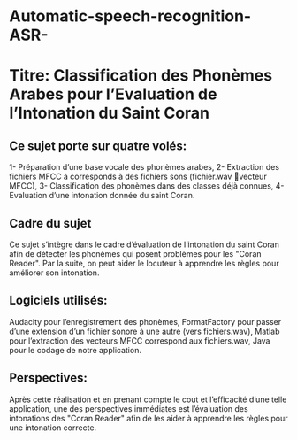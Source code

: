 # Automatic-speech-recognition-ASR-
# Titre: Classification des Phonèmes Arabes pour l’Evaluation de l’Intonation du Saint Coran

## Ce sujet porte sur quatre volés:
1- Préparation d’une base vocale des phonèmes arabes,
2- Extraction des fichiers MFCC à corresponds à des fichiers sons (fichier.wav vecteur MFCC),
3- Classification des phonèmes dans des classes déjà connues,
4- Evaluation d’une intonation donnée du saint Coran.

## Cadre du sujet
Ce sujet s’intègre dans le cadre d’évaluation de l’intonation du saint Coran afin de détecter les phonèmes qui posent problèmes pour les "Coran Reader". Par la suite, on peut aider le locuteur à apprendre les règles pour améliorer son intonation.

## Logiciels utilisés:
Audacity pour l’enregistrement des phonèmes,
FormatFactory pour passer d’une extension d’un fichier sonore à une autre (vers fichiers.wav),
Matlab pour l’extraction des vecteurs MFCC correspond aux fichiers.wav,
Java pour le codage de notre application.

## Perspectives:
Après cette réalisation et en prenant compte le cout et l’efficacité d’une telle application, une des perspectives immédiates est l’évaluation des intonations des "Coran Reader" afin de les aider à apprendre les règles pour une intonation correcte.

